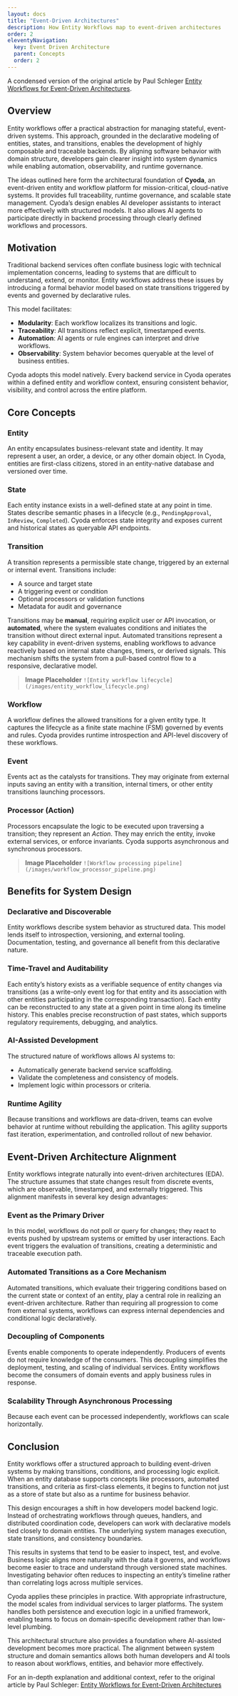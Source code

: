 ```yaml
---
layout: docs
title: "Event-Driven Architectures"
description: How Entity Workflows map to event-driven architectures
order: 2
eleventyNavigation:
  key: Event Driven Architecture
  parent: Concepts
  order: 2
---
```


A condensed version of the original article by Paul Schleger [Entity Workflows for Event-Driven Architectures](https://medium.com/@paul_42036/entity-workflows-for-event-driven-architectures-4d491cf898a5). 

## Overview

Entity workflows offer a practical abstraction for managing stateful, event-driven systems. This approach, grounded in
the declarative modeling of entities, states, and transitions, enables the development of highly composable and
traceable backends. By aligning software behavior with domain structure, developers gain clearer insight into system
dynamics while enabling automation, observability, and runtime governance.

The ideas outlined here form the architectural foundation of **Cyoda**, an event-driven entity and workflow platform for
mission-critical, cloud-native systems. It provides full traceability, runtime governance, and scalable state
management. Cyoda’s design enables AI developer assistants to interact more effectively with structured models. It also
allows AI agents to participate directly in backend processing through clearly defined workflows and processors.

## Motivation

Traditional backend services often conflate business logic with technical implementation concerns, leading to systems
that are difficult to understand, extend, or monitor. Entity workflows address these issues by introducing a formal
behavior model based on state transitions triggered by events and governed by declarative rules.

This model facilitates:

* **Modularity**: Each workflow localizes its transitions and logic.
* **Traceability**: All transitions reflect explicit, timestamped events.
* **Automation**: AI agents or rule engines can interpret and drive workflows.
* **Observability**: System behavior becomes queryable at the level of business entities.

Cyoda adopts this model natively. Every backend service in Cyoda operates within a defined entity and workflow context,
ensuring consistent behavior, visibility, and control across the entire platform.

## Core Concepts

### Entity

An entity encapsulates business-relevant state and identity. It may represent a user, an order, a device, or any other
domain object. In Cyoda, entities are first-class citizens, stored in an entity-native database and versioned over time.

### State

Each entity instance exists in a well-defined state at any point in time. States describe semantic phases in a
lifecycle (e.g., `PendingApproval`, `InReview`, `Completed`). Cyoda enforces state integrity and exposes current and
historical states as queryable API endpoints.

### Transition

A transition represents a permissible state change, triggered by an external or internal event. Transitions include:

* A source and target state
* A triggering event or condition
* Optional processors or validation functions
* Metadata for audit and governance

Transitions may be **manual**, requiring explicit user or API invocation, or **automated**, where the system evaluates
conditions and initiates the transition without direct external input. Automated transitions represent a key capability
in event-driven systems, enabling workflows to advance reactively based on internal state changes, timers, or derived
signals. This mechanism shifts the system from a pull-based control flow to a responsive, declarative model.

> **Image Placeholder**
> `![Entity workflow lifecycle](/images/entity_workflow_lifecycle.png)`

### Workflow

A workflow defines the allowed transitions for a given entity type. It captures the lifecycle as a finite state
machine (FSM) governed by events and rules. Cyoda provides runtime introspection and API-level discovery of these
workflows.

### Event

Events act as the catalysts for transitions. They may originate from external inputs saving an entity with a transition,
internal timers, or other entity transitions launching processors.

### Processor (Action)

Processors encapsulate the logic to be executed upon traversing a transition; they represent an *Action*. They may
enrich the entity, invoke external services, or enforce invariants. Cyoda supports asynchronous and synchronous
processors.

> **Image Placeholder**
> `![Workflow processing pipeline](/images/workflow_processor_pipeline.png)`

## Benefits for System Design

### Declarative and Discoverable

Entity workflows describe system behavior as structured data. This model lends itself to introspection, versioning, and
external tooling. Documentation, testing, and governance all benefit from this declarative nature.

### Time-Travel and Auditability

Each entity’s history exists as a verifiable sequence of entity changes via transitions (as a write-only event log for
that entity and its association with other entities participating in the corresponding transaction). Each entity can be
reconstructed to any state at a given point in time along its timeline history. This enables precise reconstruction of
past states, which supports regulatory requirements, debugging, and analytics.

### AI-Assisted Development

The structured nature of workflows allows AI systems to:

* Automatically generate backend service scaffolding.
* Validate the completeness and consistency of models.
* Implement logic within processors or criteria.

### Runtime Agility

Because transitions and workflows are data-driven, teams can evolve behavior at runtime without rebuilding the
application. This agility supports fast iteration, experimentation, and controlled rollout of new behavior.

## Event-Driven Architecture Alignment

Entity workflows integrate naturally into event-driven architectures (EDA). The structure assumes that state changes
result from discrete events, which are observable, timestamped, and externally triggered. This alignment manifests in
several key design advantages:

### Event as the Primary Driver

In this model, workflows do not poll or query for changes; they react to events pushed by upstream systems or emitted by
user interactions. Each event triggers the evaluation of transitions, creating a deterministic and traceable execution
path.

### Automated Transitions as a Core Mechanism

Automated transitions, which evaluate their triggering conditions based on the current state or context of an entity,
play a central role in realizing an event-driven architecture. Rather than requiring all progression to come from
external systems, workflows can express internal dependencies and conditional logic declaratively.

### Decoupling of Components

Events enable components to operate independently. Producers of events do not require knowledge of the consumers. This
decoupling simplifies the deployment, testing, and scaling of individual services. Entity workflows become the consumers
of domain events and apply business rules in response.

### Scalability Through Asynchronous Processing

Because each event can be processed independently, workflows can scale horizontally.

## Conclusion

Entity workflows offer a structured approach to building event-driven systems by making transitions, conditions, and
processing logic explicit. When an entity database supports concepts like processors, automated transitions, and
criteria as first-class elements, it begins to function not just as a store of state but also as a runtime for business
behavior.

This design encourages a shift in how developers model backend logic. Instead of orchestrating workflows through queues,
handlers, and distributed coordination code, developers can work with declarative models tied closely to domain
entities. The underlying system manages execution, state transitions, and consistency boundaries.

This results in systems that tend to be easier to inspect, test, and evolve. Business logic aligns more naturally with
the data it governs, and workflows become easier to trace and understand through versioned state machines. Investigating
behavior often reduces to inspecting an entity’s timeline rather than correlating logs across multiple services.

Cyoda applies these principles in practice. With appropriate infrastructure, the model scales from individual services
to larger platforms. The system handles both persistence and execution logic in a unified framework, enabling teams to
focus on domain-specific development rather than low-level plumbing.

This architectural structure also provides a foundation where AI-assisted development becomes more practical. The
alignment between system structure and domain semantics allows both human developers and AI tools to reason about
workflows, entities, and behavior more effectively.

For an in-depth explanation and additional context, refer to the original article by Paul Schleger: [Entity Workflows for Event-Driven Architectures](https://medium.com/@paul_42036/entity-workflows-for-event-driven-architectures-4d491cf898a5)
